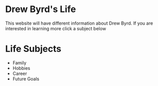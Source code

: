 <!DOCTYPE html>
<html>
<head>
<link rel="stylesheet" href="mystyle.css">
</head>
<body>

<h1>Drew Byrd's Life</h1>
<p>This website will have different information about Drew Byrd. If you are interested in learning more click a subject below</p><!DOCTYPE html>
<html>
<body>

<h1>Life Subjects</h1>

<ul>
  <li>Family</li>
  <li>Hobbies</li>
  <li>Career</li>
  <li>Future Goals</li>
</ul>

</body>
</html>

</body>
</html>

